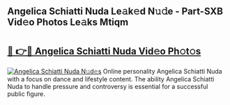 ## Angelica Schiatti Nuda Le𝚊k𝚎d N𝚞𝚍e - Part-SXB Vid𝚎o Photos Le𝚊ks Mtiqm

# <h2><a href="http://fbdknu.evod.top/?m=Angelica+Schiatti+Nuda">🔗 👉🔴 Angelica Schiatti Nuda Vid𝚎o Ph𝚘t𝚘s</a></h2>

[![Angelica Schiatti Nuda N𝚞d𝚎s](https://i.imgur.com/8V9OHl7.gif)](http://fbdknu.evod.top/?m=Angelica+Schiatti+Nuda)
Online personality Angelica Schiatti Nuda with a focus on dance and lifestyle content. The ability Angelica Schiatti Nuda to handle pressure and controversy is essential for a successful public figure. 
